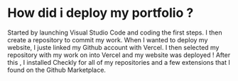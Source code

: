 <h1> How did i deploy my portfolio ? </h1>

Started by launching Visual Studio Code and coding the first steps. 
I then create a repository to commit my work.
When I wanted to deploy my website, I juste linked my Github account with Vercel.
I then selected my repository with my work on into Vercel and my website was deployed !
After this , I installed Checkly for all of my repositories and a few extensions that I found on the Github Marketplace.

